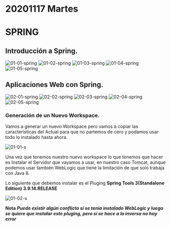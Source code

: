 # 20201117 Martes

# SPRING

## Introducción a Spring.

![01-01-spring](images/01-01-spring.png)
![01-02-spring](images/01-02-spring.png)
![01-03-spring](images/01-03-spring.png)
![01-04-spring](images/01-04-spring.png)
![01-05-spring](images/01-05-spring.png)

## Aplicaciones Web con Spring.

![02-01-spring](images/01-01-spring.png)
![02-02-spring](images/01-02-spring.png)
![02-03-spring](images/01-03-spring.png)
![02-04-spring](images/01-04-spring.png)
![02-05-spring](images/01-05-spring.png)

### Generación de un Nuevo Workspace.

Vamos a generar un nuevo Workspace pero vamos a copiar las características del Actual para que no partemos de cero y podamos usar todo lo instalado hasta ahora.

![01-01-s](images/01-01-s.png)

Una vez que tenemos nuestro nuevo workspace lo que tenemos que hacer es Instalar el Servidor que vayamos a usar, en nuestro caso Tomcat, aunque podemos usar también WebLogic que tiene la limitación de que solo trabaja con Java 8.

Lo siguiente que debemos instalar es el Pluging **Spring Tools 3(Standalone Edition) 3.9.14.RELEASE**

![01-02-s](images/01-02-s.png)

**Nota** ***Puede existir algún conflicto si se tenia instalado WebLogic y luego se quiere que instalar este pluging, pero si se hace a la inversa no hay error***
